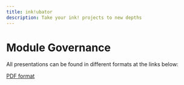 ```yaml
---
title: ink!ubator
description: Take your ink! projects to new depths
---
```


# Module Governance

<p>All presentations can be found in different formats at the links below:</p>
<p><a href="https://github.com/Polkadot-Blockchain-Academy/pba-content/blob/main/assets/assets/ink!ubator_PBA6_2025.pdf" target="_blank">PDF format</a></p>
